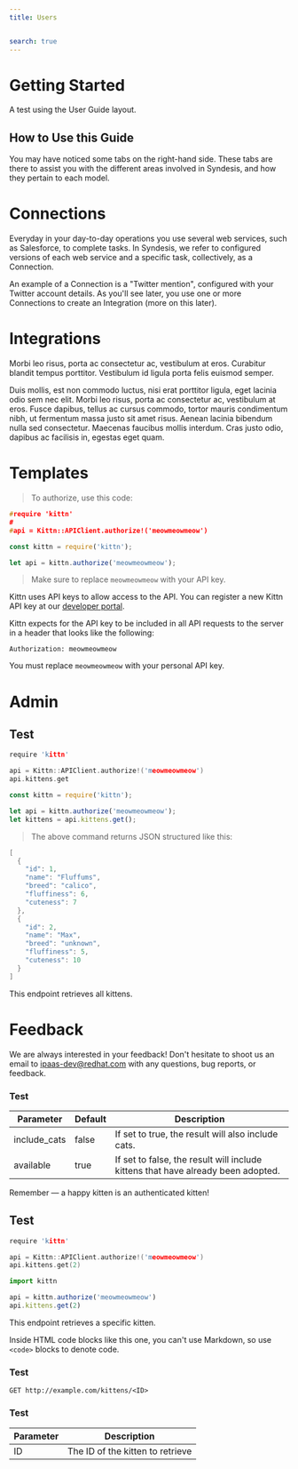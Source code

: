 ```yaml
---
title: Users


search: true
---
```


# Getting Started

A test using the User Guide layout.


## How to Use this Guide

You may have noticed some tabs on the right-hand side. These tabs are there to assist you with the different areas involved in Syndesis, and how they pertain to each model.


# Connections

Everyday in your day-to-day operations you use several web services, such as Salesforce, to complete tasks. In Syndesis, we refer to configured versions of each web service and a specific task, collectively, as a Connection.

An example of a Connection is a "Twitter mention", configured with your Twitter account details. As you'll see later, you use one or more Connections to create an Integration (more on this later).

# Integrations

Morbi leo risus, porta ac consectetur ac, vestibulum at eros. Curabitur blandit tempus porttitor. Vestibulum id ligula porta felis euismod semper.

Duis mollis, est non commodo luctus, nisi erat porttitor ligula, eget lacinia odio sem nec elit. Morbi leo risus, porta ac consectetur ac, vestibulum at eros. Fusce dapibus, tellus ac cursus commodo, tortor mauris condimentum nibh, ut fermentum massa justo sit amet risus. Aenean lacinia bibendum nulla sed consectetur. Maecenas faucibus mollis interdum. Cras justo odio, dapibus ac facilisis in, egestas eget quam.

# Templates

> To authorize, use this code:

```c
#require 'kittn'
#
#api = Kittn::APIClient.authorize!('meowmeowmeow')
```

```typescript
const kittn = require('kittn');

let api = kittn.authorize('meowmeowmeow');
```

> Make sure to replace `meowmeowmeow` with your API key.

Kittn uses API keys to allow access to the API. You can register a new Kittn API key at our [developer portal](http://example.com/developers).

Kittn expects for the API key to be included in all API requests to the server in a header that looks like the following:

`Authorization: meowmeowmeow`

<aside class="notice">
You must replace <code>meowmeowmeow</code> with your personal API key.
</aside>

# Admin

## Test

```c
require 'kittn'

api = Kittn::APIClient.authorize!('meowmeowmeow')
api.kittens.get
```

```typescript
const kittn = require('kittn');

let api = kittn.authorize('meowmeowmeow');
let kittens = api.kittens.get();
```

> The above command returns JSON structured like this:

```c
[
  {
    "id": 1,
    "name": "Fluffums",
    "breed": "calico",
    "fluffiness": 6,
    "cuteness": 7
  },
  {
    "id": 2,
    "name": "Max",
    "breed": "unknown",
    "fluffiness": 5,
    "cuteness": 10
  }
]
```

This endpoint retrieves all kittens.

# Feedback

We are always interested in your feedback! Don't hesitate to shoot us an email to ipaas-dev@redhat.com with any questions, bug reports, or feedback.


### Test

Parameter | Default | Description
--------- | ------- | -----------
include_cats | false | If set to true, the result will also include cats.
available | true | If set to false, the result will include kittens that have already been adopted.

<aside class="success">
Remember — a happy kitten is an authenticated kitten!
</aside>

## Test

```c
require 'kittn'

api = Kittn::APIClient.authorize!('meowmeowmeow')
api.kittens.get(2)
```

```typescript
import kittn

api = kittn.authorize('meowmeowmeow')
api.kittens.get(2)
```

This endpoint retrieves a specific kitten.

<aside class="warning">Inside HTML code blocks like this one, you can't use Markdown, so use <code>&lt;code&gt;</code> blocks to denote code.</aside>

### Test

`GET http://example.com/kittens/<ID>`

### Test

Parameter | Description
--------- | -----------
ID | The ID of the kitten to retrieve

